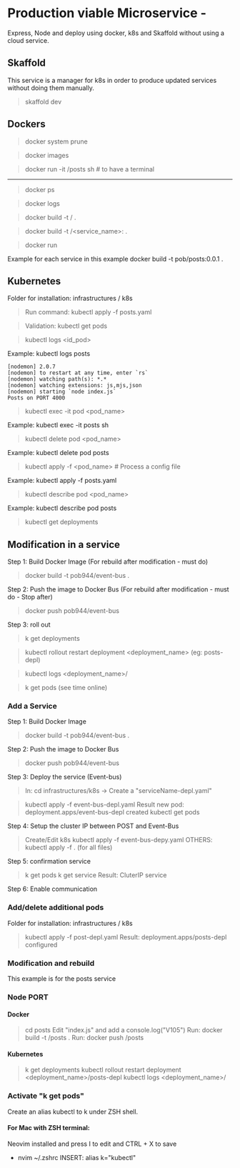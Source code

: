# Production viable Microservice -

Express, Node and deploy using docker, k8s and Skaffold without using a cloud service.

## Skaffold

This service is a manager for k8s in order to produce updated services without doing them manually.

> skaffold dev

## Dockers

> docker system prune

> docker images

> docker run -it <user>/posts sh # to have a terminal

---

> docker ps

> docker logs <id from docker ps>

> docker build -t <user>/<service name folder> .

> docker build -t <user>/<service_name>:<version> .

> docker run <id from docker ps>

Example for each service in this example
docker build -t pob/posts:0.0.1 .

## Kubernetes

Folder for installation: infrastructures / k8s

> Run command: kubectl apply -f posts.yaml

> Validation: kubectl get pods

> kubectl logs <id_pod>

Example: kubectl logs posts

```
[nodemon] 2.0.7
[nodemon] to restart at any time, enter `rs`
[nodemon] watching path(s): *.*
[nodemon] watching extensions: js,mjs,json
[nodemon] starting `node index.js`
Posts on PORT 4000
```

> kubectl exec -it pod <pod_name> <CMD>

Example: kubectl exec -it posts sh

> kubectl delete pod <pod_name>

Example: kubectl delete pod posts

> kubectl apply -f <pod_name> # Process a config file

Example: kubectl apply -f posts.yaml

> kubectl describe pod <pod_name>

Example: kubectl describe pod posts

> kubectl get deployments

## Modification in a service

Step 1: Build Docker Image (For rebuild after modification - must do)

> docker build -t pob944/event-bus .

Step 2: Push the image to Docker Bus (For rebuild after modification - must do - Stop after)

> docker push pob944/event-bus

Step 3: roll out

> k get deployments

> kubectl rollout restart deployment <deployment_name> (eg: posts-depl)

> kubectl logs <deployment_name>/

> k get pods (see time online)

### Add a Service

Step 1: Build Docker Image

> docker build -t pob944/event-bus .

Step 2: Push the image to Docker Bus

> docker push pob944/event-bus

Step 3: Deploy the service (Event-bus)

> In: cd infrastructures/k8s -> Create a "serviceName-depl.yaml"

> kubectl apply -f event-bus-depl.yaml
> Result new pod: deployment.apps/event-bus-depl created
> kubectl get pods

Step 4: Setup the cluster IP between POST and Event-Bus

> Create/Edit k8s
> kubectl apply -f event-bus-depy.yaml
> OTHERS: kubectl apply -f . (for all files)

Step 5: confirmation service

> k get pods
> k get service
> Result: CluterIP service

Step 6: Enable communication

### Add/delete additional pods

Folder for installation: infrastructures / k8s

> kubectl apply -f post-depl.yaml
> Result: deployment.apps/posts-depl configured

### Modification and rebuild

This example is for the posts service

### Node PORT

#### Docker

> cd posts
> Edit "index.js" and add a console.log("V105")
> Run: docker build -t <username>/posts .
> Run: docker push <username>/posts

#### Kubernetes

> k get deployments
> kubectl rollout restart deployment <deployment_name>/posts-depl
> kubectl logs <deployment_name>/

### Activate "k get pods"

Create an alias kubectl to k under ZSH shell.

#### For Mac with ZSH terminal:

Neovim installed and press I to edit and CTRL + X to save

- nvim ~/.zshrc
  INSERT: alias k="kubectl"
